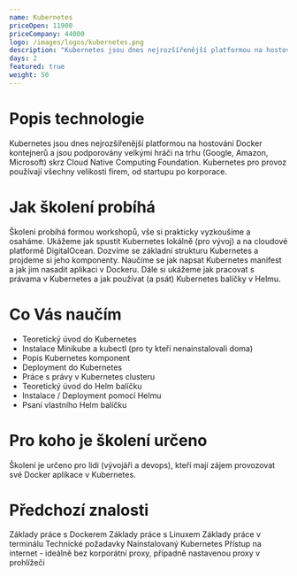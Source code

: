 ```yaml
---
name: Kubernetes
priceOpen: 11900
priceCompany: 44000
logo: /images/logos/kubernetes.png
description: "Kubernetes jsou dnes nejrozšířenější platformou na hostování Docker kontejnerů a jsou podporovány velkými hráči na trhu (Google, Amazon, Microsoft) skrz Cloud Native Computing Foundation. Kubernetes pro provoz používají všechny velikosti firem, od startupu po korporace."
days: 2
featured: true
weight: 50
---
```


# Popis technologie

Kubernetes jsou dnes nejrozšířenější platformou na hostování Docker kontejnerů a jsou podporovány velkými hráči na trhu (Google, Amazon, Microsoft) skrz Cloud Native Computing Foundation. Kubernetes pro provoz používají všechny velikosti firem, od startupu po korporace.

# Jak školení probíhá

Školeni probíhá formou workshopů, vše si prakticky vyzkoušíme a osaháme. Ukážeme jak spustit Kubernetes lokálně (pro vývoj) a na cloudové platformě DigitalOcean. Dozvíme se základní strukturu Kubernetes a projdeme si jeho komponenty. Naučíme se jak napsat Kubernetes manifest a jak jim nasadit aplikaci v Dockeru. Dále si ukážeme jak pracovat s právama v Kubernetes a jak používat (a psát) Kubernetes balíčky v Helmu.

# Co Vás naučím

- Teoretický úvod do Kubernetes
- Instalace Minikube a kubectl (pro ty kteří nenainstalovali doma)
- Popis Kubernetes komponent
- Deployment do Kubernetes
- Práce s právy v Kubernetes clusteru
- Teoretický úvod do Helm balíčku
- Instalace / Deployment pomocí Helmu
- Psaní vlastního Helm balíčku

# Pro koho je školení určeno

Školení je určeno pro lidi (vývojáři a devops), kteří mají zájem provozovat své Docker aplikace v Kubernetes.

# Předchozí znalosti

Základy práce s Dockerem
Základy práce s Linuxem
Základy práce v terminálu
Technické požadavky
Nainstalovaný Kubernetes
Přístup na internet - ideálně bez korporátní proxy, případně nastavenou proxy v prohlížeči
